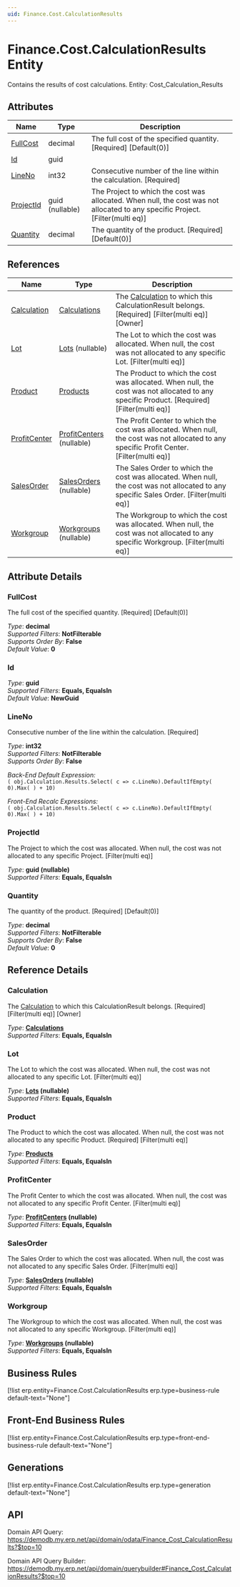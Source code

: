 ```yaml
---
uid: Finance.Cost.CalculationResults
---
```

# Finance.Cost.CalculationResults Entity

Contains the results of cost calculations. Entity: Cost_Calculation_Results

## Attributes

| Name | Type | Description |
| ---- | ---- | --- |
| [FullCost](Finance.Cost.CalculationResults.md#fullcost) | decimal | The full cost of the specified quantity. [Required] [Default(0)] 
| [Id](Finance.Cost.CalculationResults.md#id) | guid |  
| [LineNo](Finance.Cost.CalculationResults.md#lineno) | int32 | Consecutive number of the line within the calculation. [Required] 
| [ProjectId](Finance.Cost.CalculationResults.md#projectid) | guid (nullable) | The Project to which the cost was allocated. When null, the cost was not allocated to any specific Project. [Filter(multi eq)] 
| [Quantity](Finance.Cost.CalculationResults.md#quantity) | decimal | The quantity of the product. [Required] [Default(0)] 

## References

| Name | Type | Description |
| ---- | ---- | --- |
| [Calculation](Finance.Cost.CalculationResults.md#calculation) | [Calculations](Finance.Cost.Calculations.md) | The [Calculation](Finance.Cost.CalculationResults.md#calculation) to which this CalculationResult belongs. [Required] [Filter(multi eq)] [Owner] |
| [Lot](Finance.Cost.CalculationResults.md#lot) | [Lots](Logistics.Inventory.Lots.md) (nullable) | The Lot to which the cost was allocated. When null, the cost was not allocated to any specific Lot. [Filter(multi eq)] |
| [Product](Finance.Cost.CalculationResults.md#product) | [Products](General.Products.Products.md) | The Product to which the cost was allocated. When null, the cost was not allocated to any specific Product. [Required] [Filter(multi eq)] |
| [ProfitCenter](Finance.Cost.CalculationResults.md#profitcenter) | [ProfitCenters](Finance.Accounting.ProfitCenters.md) (nullable) | The Profit Center to which the cost was allocated. When null, the cost was not allocated to any specific Profit Center. [Filter(multi eq)] |
| [SalesOrder](Finance.Cost.CalculationResults.md#salesorder) | [SalesOrders](Crm.Sales.SalesOrders.md) (nullable) | The Sales Order to which the cost was allocated. When null, the cost was not allocated to any specific Sales Order. [Filter(multi eq)] |
| [Workgroup](Finance.Cost.CalculationResults.md#workgroup) | [Workgroups](Production.Resources.Workgroups.md) (nullable) | The Workgroup to which the cost was allocated. When null, the cost was not allocated to any specific Workgroup. [Filter(multi eq)] |


## Attribute Details

### FullCost

The full cost of the specified quantity. [Required] [Default(0)]

_Type_: **decimal**  
_Supported Filters_: **NotFilterable**  
_Supports Order By_: **False**  
_Default Value_: **0**  

### Id

_Type_: **guid**  
_Supported Filters_: **Equals, EqualsIn**  
_Default Value_: **NewGuid**  

### LineNo

Consecutive number of the line within the calculation. [Required]

_Type_: **int32**  
_Supported Filters_: **NotFilterable**  
_Supports Order By_: **False**  

_Back-End Default Expression:_  
`( obj.Calculation.Results.Select( c => c.LineNo).DefaultIfEmpty( 0).Max( ) + 10)`

_Front-End Recalc Expressions:_  
`( obj.Calculation.Results.Select( c => c.LineNo).DefaultIfEmpty( 0).Max( ) + 10)`
### ProjectId

The Project to which the cost was allocated. When null, the cost was not allocated to any specific Project. [Filter(multi eq)]

_Type_: **guid (nullable)**  
_Supported Filters_: **Equals, EqualsIn**  

### Quantity

The quantity of the product. [Required] [Default(0)]

_Type_: **decimal**  
_Supported Filters_: **NotFilterable**  
_Supports Order By_: **False**  
_Default Value_: **0**  


## Reference Details

### Calculation

The [Calculation](Finance.Cost.CalculationResults.md#calculation) to which this CalculationResult belongs. [Required] [Filter(multi eq)] [Owner]

_Type_: **[Calculations](Finance.Cost.Calculations.md)**  
_Supported Filters_: **Equals, EqualsIn**  

### Lot

The Lot to which the cost was allocated. When null, the cost was not allocated to any specific Lot. [Filter(multi eq)]

_Type_: **[Lots](Logistics.Inventory.Lots.md) (nullable)**  
_Supported Filters_: **Equals, EqualsIn**  

### Product

The Product to which the cost was allocated. When null, the cost was not allocated to any specific Product. [Required] [Filter(multi eq)]

_Type_: **[Products](General.Products.Products.md)**  
_Supported Filters_: **Equals, EqualsIn**  

### ProfitCenter

The Profit Center to which the cost was allocated. When null, the cost was not allocated to any specific Profit Center. [Filter(multi eq)]

_Type_: **[ProfitCenters](Finance.Accounting.ProfitCenters.md) (nullable)**  
_Supported Filters_: **Equals, EqualsIn**  

### SalesOrder

The Sales Order to which the cost was allocated. When null, the cost was not allocated to any specific Sales Order. [Filter(multi eq)]

_Type_: **[SalesOrders](Crm.Sales.SalesOrders.md) (nullable)**  
_Supported Filters_: **Equals, EqualsIn**  

### Workgroup

The Workgroup to which the cost was allocated. When null, the cost was not allocated to any specific Workgroup. [Filter(multi eq)]

_Type_: **[Workgroups](Production.Resources.Workgroups.md) (nullable)**  
_Supported Filters_: **Equals, EqualsIn**  



## Business Rules

[!list erp.entity=Finance.Cost.CalculationResults erp.type=business-rule default-text="None"]

## Front-End Business Rules

[!list erp.entity=Finance.Cost.CalculationResults erp.type=front-end-business-rule default-text="None"]

## Generations

[!list erp.entity=Finance.Cost.CalculationResults erp.type=generation default-text="None"]

## API

Domain API Query:
<https://demodb.my.erp.net/api/domain/odata/Finance_Cost_CalculationResults?$top=10>

Domain API Query Builder:
<https://demodb.my.erp.net/api/domain/querybuilder#Finance_Cost_CalculationResults?$top=10>

